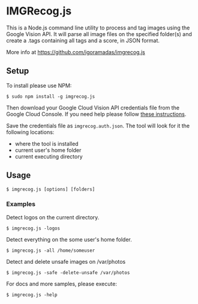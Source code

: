 # IMGRecog.js

This is a Node.js command line utility to process and tag images using the Google Vision API. It will parse all image files on the specified folder(s) and create a .tags containing all tags and a score, in JSON format.

More info at https://github.com/igoramadas/imgrecog.js

## Setup

To install please use NPM:

    $ sudo npm install -g imgrecog.js

Then download your Google Cloud Vision API credentials file from the Google Cloud Console. If you need help please follow [these instructions](https://cloud.google.com/vision/docs/auth).

Save the credentials file as `imgrecog.auth.json`. The tool will look for it the following locations:

* where the tool is installed
* current user's home folder
* current executing directory

## Usage

    $ imgrecog.js [options] [folders]

### Examples

Detect logos on the current directory.

    $ imgrecog.js -logos

Detect everything on the some user's home folder.

    $ imgrecog.js -all /home/someuser

Detect and delete unsafe images on /var/photos

    $ imgrecog.js -safe -delete-unsafe /var/photos

For docs and more samples, please execute:

    $ imgrecog.js -help
